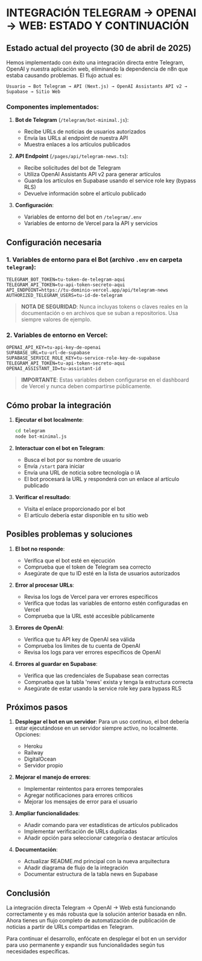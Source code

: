 # INTEGRACIÓN TELEGRAM → OPENAI → WEB: ESTADO Y CONTINUACIÓN

## Estado actual del proyecto (30 de abril de 2025)

Hemos implementado con éxito una integración directa entre Telegram, OpenAI y nuestra aplicación web, eliminando la dependencia de n8n que estaba causando problemas. El flujo actual es:

```
Usuario → Bot Telegram → API (Next.js) → OpenAI Assistants API v2 → Supabase → Sitio Web
```

### Componentes implementados:

1. **Bot de Telegram** (`/telegram/bot-minimal.js`):
   - Recibe URLs de noticias de usuarios autorizados
   - Envía las URLs al endpoint de nuestra API
   - Muestra enlaces a los artículos publicados

2. **API Endpoint** (`/pages/api/telegram-news.ts`):
   - Recibe solicitudes del bot de Telegram
   - Utiliza OpenAI Assistants API v2 para generar artículos
   - Guarda los artículos en Supabase usando el service role key (bypass RLS)
   - Devuelve información sobre el artículo publicado

3. **Configuración**:
   - Variables de entorno del bot en `/telegram/.env`
   - Variables de entorno de Vercel para la API y servicios

## Configuración necesaria

### 1. Variables de entorno para el Bot (archivo `.env` en carpeta `telegram`):

```
TELEGRAM_BOT_TOKEN=tu-token-de-telegram-aqui
TELEGRAM_API_TOKEN=tu-api-token-secreto-aqui
API_ENDPOINT=https://tu-dominio-vercel.app/api/telegram-news
AUTHORIZED_TELEGRAM_USERS=tu-id-de-telegram
```

> **NOTA DE SEGURIDAD**: Nunca incluyas tokens o claves reales en la documentación o en archivos que se suban a repositorios. Usa siempre valores de ejemplo.

### 2. Variables de entorno en Vercel:

```
OPENAI_API_KEY=tu-api-key-de-openai
SUPABASE_URL=tu-url-de-supabase
SUPABASE_SERVICE_ROLE_KEY=tu-service-role-key-de-supabase
TELEGRAM_API_TOKEN=tu-api-token-secreto-aqui
OPENAI_ASSISTANT_ID=tu-assistant-id
```

> **IMPORTANTE**: Estas variables deben configurarse en el dashboard de Vercel y nunca deben compartirse públicamente.

## Cómo probar la integración

1. **Ejecutar el bot localmente**:
   ```bash
   cd telegram
   node bot-minimal.js
   ```

2. **Interactuar con el bot en Telegram**:
   - Busca el bot por su nombre de usuario
   - Envía `/start` para iniciar
   - Envía una URL de noticia sobre tecnología o IA
   - El bot procesará la URL y responderá con un enlace al artículo publicado

3. **Verificar el resultado**:
   - Visita el enlace proporcionado por el bot
   - El artículo debería estar disponible en tu sitio web

## Posibles problemas y soluciones

1. **El bot no responde**:
   - Verifica que el bot esté en ejecución
   - Comprueba que el token de Telegram sea correcto
   - Asegúrate de que tu ID esté en la lista de usuarios autorizados

2. **Error al procesar URLs**:
   - Revisa los logs de Vercel para ver errores específicos
   - Verifica que todas las variables de entorno estén configuradas en Vercel
   - Comprueba que la URL esté accesible públicamente

3. **Errores de OpenAI**:
   - Verifica que tu API key de OpenAI sea válida
   - Comprueba los límites de tu cuenta de OpenAI
   - Revisa los logs para ver errores específicos de OpenAI

4. **Errores al guardar en Supabase**:
   - Verifica que las credenciales de Supabase sean correctas
   - Comprueba que la tabla 'news' exista y tenga la estructura correcta
   - Asegúrate de estar usando la service role key para bypass RLS

## Próximos pasos

1. **Desplegar el bot en un servidor**:
   Para un uso continuo, el bot debería estar ejecutándose en un servidor siempre activo, no localmente. Opciones:
   - Heroku
   - Railway
   - DigitalOcean
   - Servidor propio

2. **Mejorar el manejo de errores**:
   - Implementar reintentos para errores temporales
   - Agregar notificaciones para errores críticos
   - Mejorar los mensajes de error para el usuario

3. **Ampliar funcionalidades**:
   - Añadir comando para ver estadísticas de artículos publicados
   - Implementar verificación de URLs duplicadas
   - Añadir opción para seleccionar categoría o destacar artículos

4. **Documentación**:
   - Actualizar README.md principal con la nueva arquitectura
   - Añadir diagrama de flujo de la integración
   - Documentar estructura de la tabla news en Supabase

## Conclusión

La integración directa Telegram → OpenAI → Web está funcionando correctamente y es más robusta que la solución anterior basada en n8n. Ahora tienes un flujo completo de automatización de publicación de noticias a partir de URLs compartidas en Telegram.

Para continuar el desarrollo, enfócate en desplegar el bot en un servidor para uso permanente y expandir sus funcionalidades según tus necesidades específicas.
